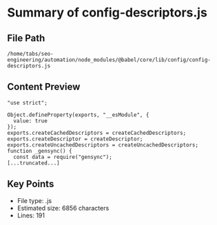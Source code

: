 # Summary of config-descriptors.js
  
## File Path
`/home/tabs/seo-engineering/automation/node_modules/@babel/core/lib/config/config-descriptors.js`

## Content Preview
```
"use strict";

Object.defineProperty(exports, "__esModule", {
  value: true
});
exports.createCachedDescriptors = createCachedDescriptors;
exports.createDescriptor = createDescriptor;
exports.createUncachedDescriptors = createUncachedDescriptors;
function _gensync() {
  const data = require("gensync");
[...truncated...]
```

## Key Points
- File type: .js
- Estimated size: 6856 characters
- Lines: 191
